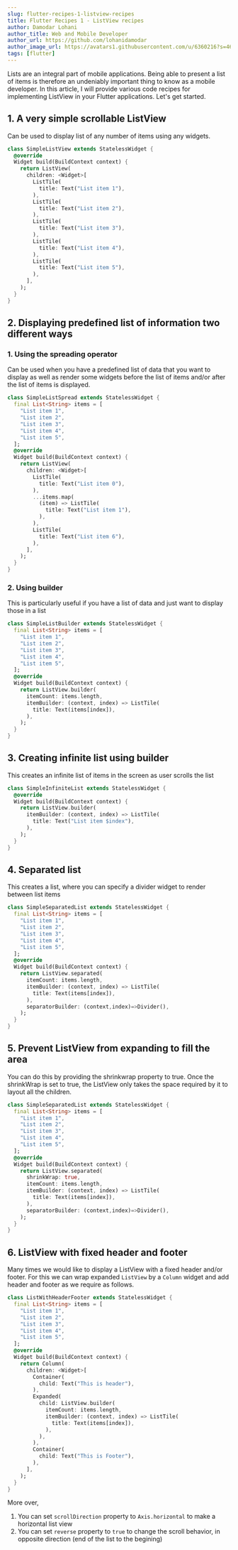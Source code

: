 ```yaml
---
slug: flutter-recipes-1-listview-recipes
title: Flutter Recipes 1 - ListView recipes
author: Damodar Lohani
author_title: Web and Mobile Developer
author_url: https://github.com/lohanidamodar
author_image_url: https://avatars1.githubusercontent.com/u/6360216?s=460&u=ccf757cc3aece5b674460c4909b4a77e1d5b6a19&v=4
tags: [flutter]
---
```



Lists are an integral part of mobile applications. Being able to present a list of items is therefore an undeniably important thing to know as a mobile developer. In this article, I will provide various code recipes for implementing ListView in your Flutter applications. Let's get started.

<!--truncate-->

## 1. A very simple scrollable ListView
Can be used to display list of any number of items using any widgets.
```dart
class SimpleListView extends StatelessWidget {
  @override
  Widget build(BuildContext context) {
    return ListView(
      children: <Widget>[
        ListTile(
          title: Text("List item 1"),
        ),
        ListTile(
          title: Text("List item 2"),
        ),
        ListTile(
          title: Text("List item 3"),
        ),
        ListTile(
          title: Text("List item 4"),
        ),
        ListTile(
          title: Text("List item 5"),
        ),
      ],
    );
  }
}
```

## 2. Displaying predefined list of information two different ways

### 1. Using the spreading operator
Can be used when you have a predefined list of data that you want to display as well as render some widgets before the list of items and/or after the list of items is displayed.
```dart
class SimpleListSpread extends StatelessWidget {
  final List<String> items = [
    "List item 1",
    "List item 2",
    "List item 3",
    "List item 4",
    "List item 5",
  ];
  @override
  Widget build(BuildContext context) {
    return ListView(
      children: <Widget>[
        ListTile(
          title: Text("List item 0"),
        ),
        ...items.map(
          (item) => ListTile(
            title: Text("List item 1"),
          ),
        ),
        ListTile(
          title: Text("List item 6"),
        ),
      ],
    );
  }
}
```
### 2. Using builder
This is particularly useful if you have a list of data and just want to display those in a list
```dart
class SimpleListBuilder extends StatelessWidget {
  final List<String> items = [
    "List item 1",
    "List item 2",
    "List item 3",
    "List item 4",
    "List item 5",
  ];
  @override
  Widget build(BuildContext context) {
    return ListView.builder(
      itemCount: items.length,
      itemBuilder: (context, index) => ListTile(
        title: Text(items[index]),
      ),
    );
  }
}
```

## 3. Creating infinite list using builder
This creates an infinite list of items in the screen as user scrolls the list
```dart
class SimpleInfiniteList extends StatelessWidget {
  @override
  Widget build(BuildContext context) {
    return ListView.builder(
      itemBuilder: (context, index) => ListTile(
        title: Text("List item $index"),
      ),
    );
  }
}
```

## 4. Separated list
This creates a list, where you can specify a divider widget to render between list items

```dart
class SimpleSeparatedList extends StatelessWidget {
  final List<String> items = [
    "List item 1",
    "List item 2",
    "List item 3",
    "List item 4",
    "List item 5",
  ];
  @override
  Widget build(BuildContext context) {
    return ListView.separated(
      itemCount: items.length,
      itemBuilder: (context, index) => ListTile(
        title: Text(items[index]),
      ),
      separatorBuilder: (context,index)=>Divider(),
    );
  }
}
```

## 5. Prevent ListView from expanding to fill the area
You can do this by providing the shrinkwrap property to true. Once the shrinkWrap is set to true, the ListView only takes the space required by it to layout all the children.
```dart
class SimpleSeparatedList extends StatelessWidget {
  final List<String> items = [
    "List item 1",
    "List item 2",
    "List item 3",
    "List item 4",
    "List item 5",
  ];
  @override
  Widget build(BuildContext context) {
    return ListView.separated(
      shrinkWrap: true,
      itemCount: items.length,
      itemBuilder: (context, index) => ListTile(
        title: Text(items[index]),
      ),
      separatorBuilder: (context,index)=>Divider(),
    );
  }
}
```

## 6. ListView with fixed header and footer
Many times we would like to display a ListView with a fixed header and/or footer. For this we can wrap expanded `ListView` by a `Column` widget and add header and footer as we require as follows.
```dart
class ListWithHeaderFooter extends StatelessWidget {
  final List<String> items = [
    "List item 1",
    "List item 2",
    "List item 3",
    "List item 4",
    "List item 5",
  ];
  @override
  Widget build(BuildContext context) {
    return Column(
      children: <Widget>[
        Container(
          child: Text("This is header"),
        ),
        Expanded(
          child: ListView.builder(
            itemCount: items.length,
            itemBuilder: (context, index) => ListTile(
              title: Text(items[index]),
            ),
          ),
        ),
        Container(
          child: Text("This is Footer"),
        ),
      ],
    );
  }
}
```

More over,
1. You can set `scrollDirection` property to `Axis.horizontal` to make a horizontal list view
2. You can set `reverse` property to `true` to change the scroll behavior, in opposite direction (end of the list to the begining)